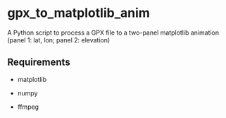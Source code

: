 # gpx_to_matplotlib_anim
A Python script to process a GPX file to a two-panel matplotlib animation (panel 1: lat, lon; panel 2: elevation)

## Requirements

- matplotlib
- numpy

- ffmpeg
